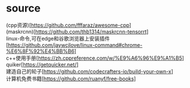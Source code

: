 # source
(cpp资源)[https://github.com/fffaraz/awesome-cpp]  
(maskrcnn)[https://github.com/thb1314/maskrcnn-tensorrt]  
linux-命令,可在edge和谷歌浏览器上安装插件[https://github.com/jaywcjlove/linux-command#chrome-%E6%8F%92%E4%BB%B6]  
c++使用手册[https://zh.cppreference.com/w/%E9%A6%96%E9%A1%B5]  
quiker[https://getquicker.net/]  
建造自己的轮子[https://github.com/codecrafters-io/build-your-own-x]  
计算机免费书籍[https://github.com/ruanyf/free-books]
